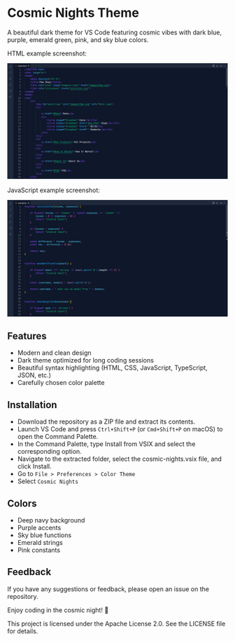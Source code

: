 # Cosmic Nights Theme

A beautiful dark theme for VS Code featuring cosmic vibes with dark blue, purple, emerald green, pink, and sky blue colors.

HTML example screenshot:

![Cosmic Nights Theme](https://github.com/Swagata-Roy/cosmic-nights-vs-code-theme/blob/main/images/html_example.png)

JavaScript example screenshot:

![Cosmic Nights Theme](https://github.com/Swagata-Roy/cosmic-nights-vs-code-theme/blob/main/images/js_example.png)

## Features

- Modern and clean design
- Dark theme optimized for long coding sessions
- Beautiful syntax highlighting (HTML, CSS, JavaScript, TypeScript, JSON, etc.)
- Carefully chosen color palette

## Installation

- Download the repository as a ZIP file and extract its contents.
- Launch VS Code and press `Ctrl+Shift+P` (or `Cmd+Shift+P` on macOS) to open the Command Palette.
- In the Command Palette, type Install from VSIX and select the corresponding option.
- Navigate to the extracted folder, select the cosmic-nights.vsix file, and click Install.
- Go to `File > Preferences > Color Theme`
- Select `Cosmic Nights`

## Colors

- Deep navy background
- Purple accents
- Sky blue functions
- Emerald strings
- Pink constants

## Feedback

If you have any suggestions or feedback, please open an issue on the repository.

Enjoy coding in the cosmic night! 🌌

This project is licensed under the Apache License 2.0. See the LICENSE file for details.